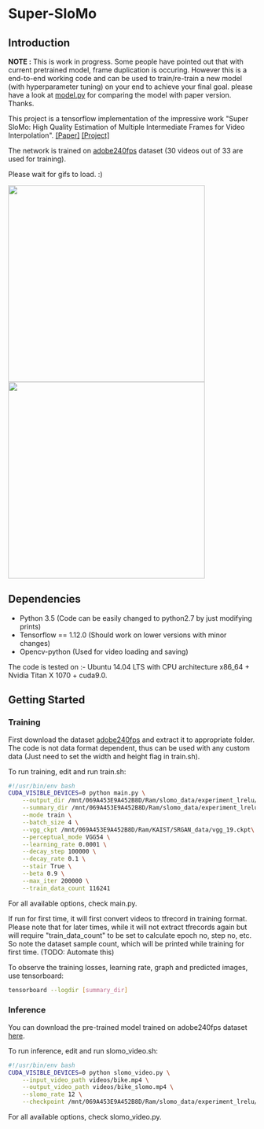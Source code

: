 # Super-SloMo

## Introduction
**NOTE :** This is work in progress. Some people have pointed out that with current pretrained model, frame duplication is occuring. However this is a end-to-end working code and can be used to train/re-train a new model (with hyperparameter tuning) on your end to achieve your final goal. please have a look at [model.py](https://github.com/rmalav15/Super-SloMo/blob/master/model.py) for comparing the model with paper version. Thanks.

This project is a tensorflow implementation of the impressive work 
"Super SloMo: High Quality Estimation of Multiple Intermediate Frames for Video Interpolation". [[Paper]](https://arxiv.org/abs/1712.00080) [[Project]](https://people.cs.umass.edu/~hzjiang/projects/superslomo/)

The network is trained on [adobe240fps](http://www.cs.ubc.ca/labs/imager/tr/2017/DeepVideoDeblurring/DeepVideoDeblurring_Dataset_Original_High_FPS_Videos.zip) dataset
(30 videos out of 33 are used for training). 

Please wait for gifs to load. :)

<img src='./videos/bike.gif' width="400"> <img src='./videos/bike_slomo.gif' width="400">


## Dependencies

- Python 3.5 (Code can be easily changed to python2.7 by just modifying prints)
- Tensorflow == 1.12.0 (Should work on lower versions with minor changes)
- Opencv-python (Used for video loading and saving)

The code is tested on :- Ubuntu 14.04 LTS with CPU architecture x86_64 + Nvidia Titan X 1070 + cuda9.0.

## Getting Started

### Training

First download the dataset [adobe240fps](http://www.cs.ubc.ca/labs/imager/tr/2017/DeepVideoDeblurring/DeepVideoDeblurring_Dataset_Original_High_FPS_Videos.zip) 
and extract it to appropriate folder. The code is not data format dependent, 
thus can be used with any custom data (Just need to set the width and height flag in train.sh). 

To run training, edit and run train.sh:
```bash
#!/usr/bin/env bash
CUDA_VISIBLE_DEVICES=0 python main.py \
    --output_dir /mnt/069A453E9A452B8D/Ram/slomo_data/experiment_lrelu/ \
    --summary_dir /mnt/069A453E9A452B8D/Ram/slomo_data/experiment_lrelu/log/ \
    --mode train \
    --batch_size 4 \
    --vgg_ckpt /mnt/069A453E9A452B8D/Ram/KAIST/SRGAN_data/vgg_19.ckpt\
    --perceptual_mode VGG54 \
    --learning_rate 0.0001 \
    --decay_step 100000 \
    --decay_rate 0.1 \
    --stair True \
    --beta 0.9 \
    --max_iter 200000 \
    --train_data_count 116241
```

For all available options, check main.py.

If run for first time, it will first convert videos to tfrecord in training format. Please note that for later times, while  it will not extract tfrecords again but will require "train_data_count" to be set to calculate epoch no, step no, etc.   
So note the dataset sample count, which will be printed while training for first time. (TODO: Automate this)

To observe the training losses, learning rate, graph and predicted images, use tensorboard:
```bash
tensorboard --logdir [summary_dir]
```

### Inference

You can download the pre-trained model trained on adobe240fps dataset [here](https://drive.google.com/file/d/10NYFgOyg-bp0a27V1wruMPBf3ga766m0/view?usp=sharing).

To run inference, edit and run slomo_video.sh:
```bash
#!/usr/bin/env bash
CUDA_VISIBLE_DEVICES=0 python slomo_video.py \
    --input_video_path videos/bike.mp4 \
    --output_video_path videos/bike_slomo.mp4 \
    --slomo_rate 12 \
    --checkpoint /mnt/069A453E9A452B8D/Ram/slomo_data/experiment_lrelu/model-200000
```

For all available options, check slomo_video.py.
